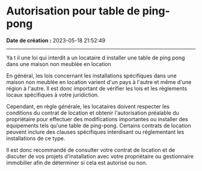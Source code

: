 # Autorisation pour table de ping-pong

**Date de création :** 2023-05-18 21:52:49

---



Ya t il une loi qui interdit a un locataire d installer une table de ping pong dans une maison non meublée en location 

En général, les lois concernant les installations spécifiques dans une maison non meublée en location varient d'un pays à l'autre et même d'une région à l'autre. Il est donc important de vérifier les lois et les règlements locaux spécifiques à votre juridiction.

Cependant, en règle générale, les locataires doivent respecter les conditions du contrat de location et obtenir l'autorisation préalable du propriétaire pour effectuer des modifications importantes ou installer des équipements tels qu'une table de ping-pong. Certains contrats de location peuvent inclure des clauses spécifiques interdisant ou réglementant les installations de ce type.

Il est donc recommandé de consulter votre contrat de location et de discuter de vos projets d'installation avec votre propriétaire ou gestionnaire immobilier afin de déterminer si cela est autorisé ou non.
